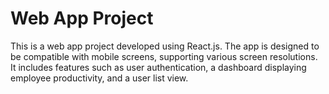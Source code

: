 # Web App Project

This is a web app project developed using React.js. The app is designed to be compatible with mobile screens, supporting various screen resolutions. It includes features such as user authentication, a dashboard displaying employee productivity, and a user list view.
